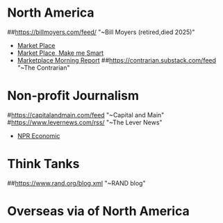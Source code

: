 

# North America

##https://billmoyers.com/feed/ "~Bill Moyers (retired,died 2025)"
- [Market Place](https://feeds.publicradio.org/public_feeds/marketplace)
- [Market Place, Make me Smart](https://feeds.publicradio.org/public_feeds/make-me-smart)
- [Marketplace Morning Report](https://feeds.publicradio.org/public_feeds/marketplace-morning-report)
##https://contrarian.substack.com/feed "~The Contrarian"


# Non-profit Journalism

#https://capitalandmain.com/feed "~Capital and Main"
#https://www.levernews.com/rss/ "~The Lever News"
- [NPR Economic](https://feeds.npr.org/1017/rss.xml)


# Think Tanks

##https://www.rand.org/blog.xml "~RAND blog"


# Overseas via of North America


